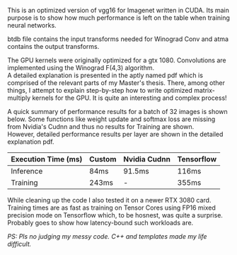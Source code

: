 This is an optimized version of vgg16 for Imagenet written in CUDA. Its main purpose is to show how much performance is left on the table when training neural networks.  

btdb file contains the input transforms needed for Winograd Conv and atma contains the output transforms.

The GPU kernels were originally optimized for a gtx 1080. Convolutions are implemented using the Winograd F(4,3) algorithm.  
A detailed explanation is presented in the aptly named pdf which is comprised of the relevant parts of my Master's thesis. There, among other things, I attempt to explain step-by-step how to write optimized matrix-multiply kernels for the GPU. It is quite an interesting and complex process!

A quick summary of performance results for a batch of 32 images is shown below. Some functions like weight update and softmax loss are missing from Nvidia's Cudnn and thus no results for Training are shown.  
However, detailed performance results per layer are shown in the detailed explanation pdf.

| Execution Time (ms)  | Custom | Nvidia Cudnn | Tensorflow |
|----------------------|--------|--------------|------------|
| Inference            |  84ms  |    91.5ms    |    116ms   |
| Training             | 243ms  |      -       |    355ms   |

While cleaning up the code I also tested it on a newer RTX 3080 card. Training times are as fast as training on Tensor Cores using FP16 mixed precision mode on Tensorflow which, to be hosnest, was quite a surprise. Probably goes to show how latency-bound such workloads are.  

*PS: Pls no judging my messy code. C++ and templates made my life difficult.*